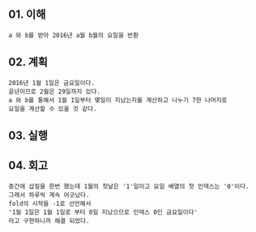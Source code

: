 ## 01. 이해
    a 와 b를 받아 2016년 a월 b월의 요일을 반환
       
## 02. 계획
    2016년 1월 1일은 금요일이다.
    윤년이므로 2월은 29일까지 있다.
    a 와 b를 통해서 1월 1일부터 몇일이 지났는지를 계산하고 나누기 7한 나머지로
    요일을 계산할 수 있을 것 같다.
    
## 03. 실행

## 04. 회고
    중간에 삽질을 한번 했는데 1월의 첫날은 '1'일이고 요일 배열의 첫 인덱스는 '0'이다.
    그래서 하루씩 계속 어긋났다.
    fold의 시작을 -1로 선언해서 
    '1월 1일은 1월 1일로 부터 0일 지났으므로 인덱스 0인 금요일이다'
    라고 구현하니까 해결 되었다.